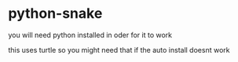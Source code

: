 # python-snake

you will need python installed in oder for it to work

this uses turtle so you might need that if the auto install doesnt work
